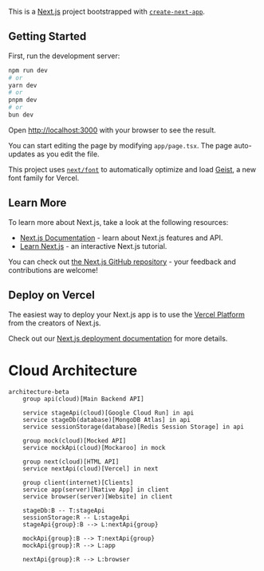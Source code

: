 This is a [Next.js](https://nextjs.org) project bootstrapped with [`create-next-app`](https://nextjs.org/docs/app/api-reference/cli/create-next-app).

## Getting Started

First, run the development server:

```bash
npm run dev
# or
yarn dev
# or
pnpm dev
# or
bun dev
```

Open [http://localhost:3000](http://localhost:3000) with your browser to see the result.

You can start editing the page by modifying `app/page.tsx`. The page auto-updates as you edit the file.

This project uses [`next/font`](https://nextjs.org/docs/app/building-your-application/optimizing/fonts) to automatically optimize and load [Geist](https://vercel.com/font), a new font family for Vercel.

## Learn More

To learn more about Next.js, take a look at the following resources:

- [Next.js Documentation](https://nextjs.org/docs) - learn about Next.js features and API.
- [Learn Next.js](https://nextjs.org/learn) - an interactive Next.js tutorial.

You can check out [the Next.js GitHub repository](https://github.com/vercel/next.js) - your feedback and contributions are welcome!

## Deploy on Vercel

The easiest way to deploy your Next.js app is to use the [Vercel Platform](https://vercel.com/new?utm_medium=default-template&filter=next.js&utm_source=create-next-app&utm_campaign=create-next-app-readme) from the creators of Next.js.

Check out our [Next.js deployment documentation](https://nextjs.org/docs/app/building-your-application/deploying) for more details.

# Cloud Architecture

```mermaid
architecture-beta
    group api(cloud)[Main Backend API]

    service stageApi(cloud)[Google Cloud Run] in api
    service stageDb(database)[MongoDB Atlas] in api
    service sessionStorage(database)[Redis Session Storage] in api
    
    group mock(cloud)[Mocked API]
    service mockApi(cloud)[Mockaroo] in mock
    
    group next(cloud)[HTML API]
    service nextApi(cloud)[Vercel] in next 

    group client(internet)[Clients]
    service app(server)[Native App] in client
    service browser(server)[Website] in client

    stageDb:B -- T:stageApi
    sessionStorage:R -- L:stageApi
    stageApi{group}:B --> L:nextApi{group}

    mockApi{group}:B --> T:nextApi{group}
    mockApi{group}:R --> L:app

    nextApi{group}:R --> L:browser
```
